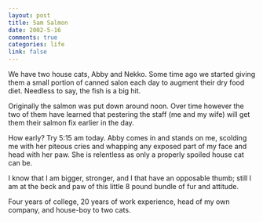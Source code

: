 ```yaml
--- 
layout: post
title: 5am Salmon
date: 2002-5-16
comments: true
categories: life
link: false
---
```

We have two house cats, Abby and Nekko. Some time ago we started giving them a small portion of canned salon each day to augment their dry food diet. Needless to say, the fish is a big hit.

Originally the salmon was put down around noon. Over time however the two of them have learned that pestering the staff (me and my wife) will get them their salmon fix earlier in the day.

How early? Try 5:15 am today. Abby comes in and stands on me, scolding me with her piteous cries and whapping any exposed part of my face and head with her paw. She is relentless as only a properly spoiled house cat can be.

I know that I am bigger, stronger, and I that  have an opposable thumb; still I am at the beck and paw of this little 8 pound bundle of fur and attitude.

Four years of college, 20 years of work experience, head of my own company, and house-boy to two cats.
